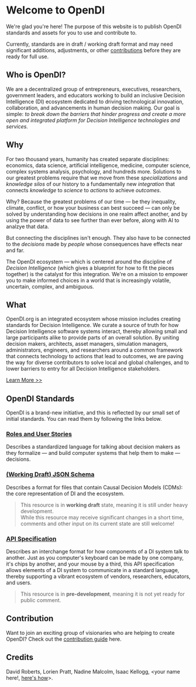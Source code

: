 # Welcome to OpenDI 
We're glad you're here!  The purpose of this website is to publish OpenDI standards and assets for you to use and contribute to.  

Currently, standards are in draft / working draft format and may need significant additions, adjustments, or other [contributions](./How%20To%20Contribute.md) before they are ready for full use.

## Who is OpenDI?

We are a decentralized group of entrepreneurs, executives, researchers, government leaders, and educators working to build an inclusive Decision Intelligence (DI) ecosystem dedicated to driving technological innovation, collaboration, and advancements in human decision making. Our goal is simple: *to break down the barriers that hinder progress and create a more open and integrated platform for Decision Intelligence technologies and services.*

## Why

For two thousand years, humanity has created separate disciplines: economics, data science, artificial intelligence, medicine, computer science, complex systems analysis, psychology, and hundreds more.  Solutions to our greatest problems require that we move from these *specializations* and *knowledge silos* of our history to a fundamentally new *integration* that connects *knowledge* to *science* to *actions* to achieve *outcomes*. 

Why? Because the greatest problems of our time &mdash; be they inequality, climate, conflict, or how your business can best succeed &mdash; can only be solved by understanding how decisions in one realm affect another, and by using the power of data to see further than ever before, along with AI to analzye that data. 

But connecting the disciplines isn't enough. They also have to be connected to the *decisions* made by *people* whose consequences have effects near and far. 

The OpenDI ecosystem &mdash; which is centered around the discipline of *Decision Intelligence* (which gives a blueprint for how to fit the pieces together) is the catalyst for this integration. 
We're on a mission to empower you to make informed choices in a world that is increasingly volatile, uncertain, complex, and ambiguous.

## What

OpenDI.org is an integrated ecosystem whose mission includes creating standards for Decision Intelligence. We curate a source of truth 
for how Decision Intelligence software systems interact, thereby allowing small and large participants alike to provide parts of an overall solution.
By uniting decision makers, architects, asset managers, simulation managers, administrators, engineers, and researchers around a common framework that connects technology to actions that lead to outcomes, we are paving the way for diverse contributors to solve local and global challenges, and to lower barriers to entry for all Decision Intelligence stakeholders.

[Learn More >>](./OpenDI%20Intro%20Material.md)

## OpenDI Standards
OpenDI is a brand-new initiative, and this is reflected by our small set of initial standards.  You can read them by following the links below.

### [Roles and User Stories](http://roles-user-stories.opendi.org)
Describes a standardized language for talking about decision makers as they formalize &mdash; and build computer systems that help them to make &mdash; decisions.

### [(Working Draft) JSON Schema](http://json-schema.opendi.org)
Describes a format for files that contain Causal Decision Models (CDMs): the core representation of DI and the ecosystem.

> This resource is in **working draft** state, meaning it is still under heavy development.  
> While this resource may receive significant changes in a short time, comments and other input on its current state are still welcome!

### [API Specification](./API%20Specification.md)
Describes an interchange format for how components of a DI system talk to another.  Just as you computer's keyboard can be made by one company, it's chips by another, and your mouse by a third, this API specification allows elements of a DI system to communicate in a standard language, thereby supporting a vibrant ecosystem of vendors, researchers, educators, and users.

> This resource is in **pre-development**, meaning it is not yet ready for public comment.

## Contribution

Want to join an exciting group of visionaries who are helping to create OpenDI?  Check out the [contribution guide](./How%20To%20Contribute.md) here.

## Credits
David Roberts, Lorien Pratt, Nadine Malcolm, Isaac Kellogg, <your name here!, [here's how](./How%20To%20Contribute.md)\>.